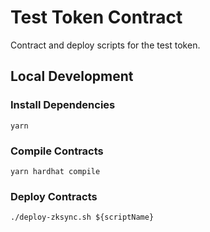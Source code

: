 # Test Token Contract

Contract and deploy scripts for the test token.

## Local Development

### Install Dependencies

`yarn`

### Compile Contracts

`yarn hardhat compile`

### Deploy Contracts

`./deploy-zksync.sh ${scriptName}`